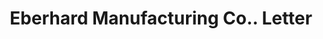 ---
doi: 10.7916/D8KH20DM
date_other: '1913'
date_other_textual: '1913'
form: correspondence
genre:
- Letters (correspondence)
name:
- Eberhard Manufacturing Co.
object_in_context_url: https://biggert.cul.columbia.edu/items/view/ave_biggert_01282
subject_hierarchical_geographic:
- Cleveland, Ohio, United States
subject_name:
- Eberhard Manufacturing Co.
title: Eberhard Manufacturing Co.. Letter
sort_title: Eberhard Manufacturing Co.. Letter
call_number: ave_biggert_01282
coordinates:
- 41.48222222222223,-81.66972222222223
pid: ave_biggert_01282
identifiers: ave_biggert_01282
permalink: /biggert/ave_biggert_01282/
layout: iiif-image-page
---